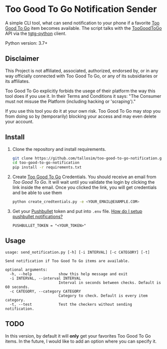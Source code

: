 # Too Good To Go Notification Sender

A simple CLI tool, what can send notification to your phone if a favorite [Too Good To Go](https://toogoodtogo.com/) item becomes available.
The script talks with the [TooGoodToGo](https://toogoodtogo.com/) API via the [tgtg-python](https://github.com/ahivert/tgtg-python) client.

Python version: 3.7+

## Disclaimer

This Project is not affiliated, associated, authorized, endorsed by, or in any way officially connected with Too Good To Go, or any of its subsidiaries or its affiliates.

Too Good To Go explicitly forbids the usege of their platform the way this tool does if you use it. In their Terms and Conditions it says: "The Consumer must not misuse the Platform (including hacking or 'scraping')."

If you use this tool you do it at your own risk. Too Good To Go may stop you from doing so by (temporarily) blocking your access and may even delete your account.

## Install

1. Clone the repository and install requirements.

    ```bash
    git clone https://github.com/tallosim/too-good-to-go-notification.git
    cd too-good-to-go-notification
    pip install -r requirements.txt
    ```

2. Create [Too Good To Go](https://toogoodtogo.com/) Credentials.
    You should receive an email from *Too Good To Go*. It will wait until you validate the login by clicking the link inside the email.
    Once you clicked the link, you will get credentials and be able to use them

    ```bash
    python create_credtentials.py -e <YOUR_EMAIL@EXAMPLE.COM>
    ```

3. Get your [Pushbullet](https://www.pushbullet.com/) token and put into `.env` file.
    [How do I setup pushbullet notifications?](https://myspool.com/content/how-do-i-setup-pushbullet-notifications)
  
    ```env
    PUSHBULLET_TOKEN = "<YOUR_TOKEN>"
    ```

## Usage

```text
usage: send_notification.py [-h] [-i INTERVAL] [-c CATEGORY] [-t]

Send notification if Too Good To Go items are available.

optional arguments:
  -h, --help            show this help message and exit
  -i INTERVAL, --interval INTERVAL
                        Interval in seconds between checks. Default is 60 seconds.
  -c CATEGORY, --category CATEGORY
                        Category to check. Default is every item category.
  -t, --test            Test the checkers without sending notification.
```

## TODO

In this version, by default it will **only** get your favorites Too Good To Go items. In the future, I would like to add an option where you can specify it.

